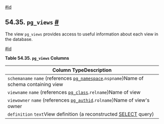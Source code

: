 [#id](#VIEW-PG-VIEWS)

## 54.35. `pg_views` [#](#VIEW-PG-VIEWS)

The view `pg_views` provides access to useful information about each view in the database.

[#id](#id-1.10.5.39.4)

**Table 54.35. `pg_views` Columns**

| Column TypeDescription                                                                                          |
| --------------------------------------------------------------------------------------------------------------- |
| `schemaname` `name` (references [`pg_namespace`](catalog-pg-namespace).`nspname`)Name of schema containing view |
| `viewname` `name` (references [`pg_class`](catalog-pg-class).`relname`)Name of view                             |
| `viewowner` `name` (references [`pg_authid`](catalog-pg-authid).`rolname`)Name of view's owner                  |
| `definition` `text`View definition (a reconstructed [SELECT](sql-select) query)                                 |
